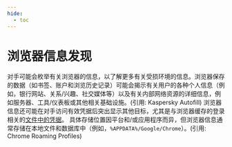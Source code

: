 ```yaml
---
hide:
  - toc
---
```


# 浏览器信息发现

对手可能会枚举有关浏览器的信息，以了解更多有关受损环境的信息。浏览器保存的数据（如书签、账户和浏览历史记录）可能会揭示有关用户的各种个人信息（例如，银行网站、关系/兴趣、社交媒体等）以及有关内部网络资源的详细信息，例如服务器、工具/仪表板或其他相关基础设施。(引用: Kaspersky Autofill)  浏览器信息还可能在对手访问有效凭据后突出显示其他目标，尤其是与浏览器缓存的登录相关的[文件中的凭据](https://attack.mitre.org/techniques/T1552/001)。  具体存储位置因平台和/或应用程序而异，但浏览器信息通常存储在本地文件和数据库中（例如，`%APPDATA%/Google/Chrome`）。(引用: Chrome Roaming Profiles)
